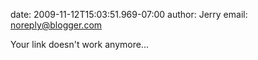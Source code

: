 date: 2009-11-12T15:03:51.969-07:00
author: Jerry
email: noreply@blogger.com

Your link doesn&#39;t work anymore...
